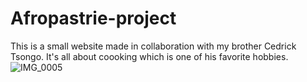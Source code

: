 # Afropastrie-project
This is a small website made in collaboration with my brother Cedrick Tsongo. It's all about coooking which is one of his favorite hobbies. 
![IMG_0005](https://user-images.githubusercontent.com/91161623/185949915-7307ce6b-7cec-453f-bce6-983e1d4d1043.jpg)
